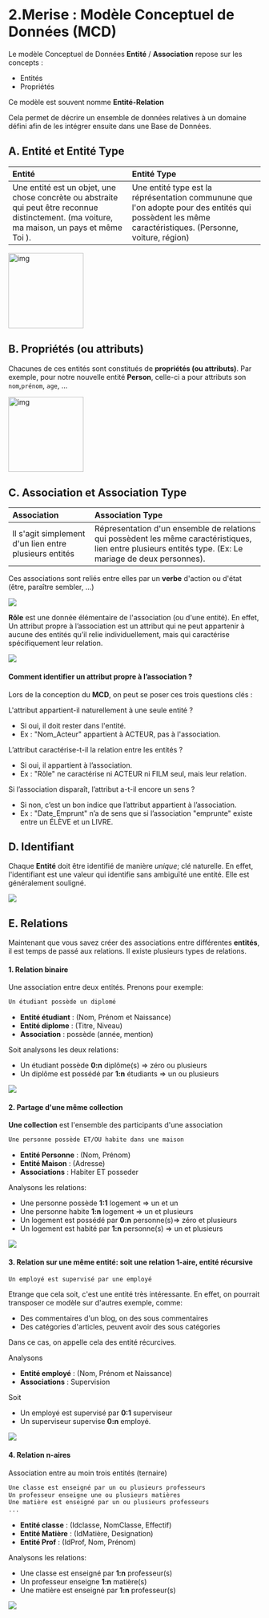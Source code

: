 # 2.Merise : Modèle Conceptuel de Données (MCD)
Le modèle Conceptuel de Données **Entité** / **Association** repose sur les concepts :
- Entités
- Propriétés

Ce modèle est souvent nomme **Entité-Relation**

Cela permet de décrire un ensemble de données relatives à un domaine défini afin de les intégrer ensuite dans une Base de Données.

## A. Entité et Entité Type
|Entité|Entité Type|
|:----------|:---------------|
| Une entité est un objet, une chose concrète ou abstraite qui peut être reconnue distinctement. (ma voiture, ma maison, un pays et même Toi ). | Une entité type est la réprésentation communune que l'on adopte pour des entités qui possèdent les même caractéristiques. (Personne, voiture, région) |

<img src="assets/mcd-001.png" style="width:150px" alt="img"/>

## B. Propriétés (ou attributs)
Chacunes de ces entités sont constitués de **propriétés (ou attributs)**. Par exemple, pour notre nouvelle entité **Person**, celle-ci a pour attributs son `nom`,`prénom`, `age`, ...

<img src="assets/mcd-002.png" style="width:150px" alt="img"/>

## C. Association et Association Type
|Association|Association Type|
|:----------|:---------------|
|Il s'agit simplement d'un lien entre plusieurs entités |Répresentation d'un ensemble de relations qui possèdent les même caractéristiques, lien entre plusieurs entités type. (Ex: Le mariage de deux personnes).|

Ces associations sont reliés entre elles par un **verbe** d'action ou d'état (être, paraître sembler, ...)

![](assets/mcd-003.png)

**Rôle** est une donnée élémentaire de l'association (ou d'une entité). En effet, Un attribut propre à l’association est un attribut qui ne peut appartenir à aucune des entités qu’il relie individuellement, mais qui caractérise spécifiquement leur relation.

![](assets/mcd-005.jpg)

#### Comment identifier un attribut propre à l’association ?
Lors de la conception du **MCD**, on peut se poser ces trois questions clés :

L'attribut appartient-il naturellement à une seule entité ?
- Si oui, il doit rester dans l'entité.
- Ex : "Nom_Acteur" appartient à ACTEUR, pas à l'association.

L’attribut caractérise-t-il la relation entre les entités ?
- Si oui, il appartient à l’association.
- Ex : "Rôle" ne caractérise ni ACTEUR ni FILM seul, mais leur relation.

Si l’association disparaît, l’attribut a-t-il encore un sens ?
- Si non, c’est un bon indice que l’attribut appartient à l’association.
- Ex : "Date_Emprunt" n’a de sens que si l’association "emprunte" existe entre un ÉLÈVE et un LIVRE.


## D. Identifiant
Chaque **Entité** doit être identifié de manière *unique*; clé naturelle. En effet, l'identifiant est une valeur qui identifie sans ambiguïté une entité. Elle est généralement souligné.

![](assets/mcd-006.jpg)

## E. Relations

Maintenant que vous savez créer des associations entre différentes **entités**, il est temps de passé aux relations. Il existe plusieurs types de relations. 

#### 1. Relation binaire
Une association entre deux entités. Prenons pour exemple:

```markdown
Un étudiant possède un diplomé
```

- **Entité étudiant** : (Nom, Prénom et Naissance)
- **Entité diplome** : (Titre, Niveau)
- **Association** : possède (année, mention)

Soit analysons les deux relations:

- Un étudiant possède **0:n** diplôme(s) => zéro ou plusieurs 
- Un diplôme est possédé par **1:n** étudiants => un ou plusieurs

![](assets/mcd-007.jpg)

#### 2. Partage d'une même collection
**Une collection** est l'ensemble des participants d'une association

```markdown
Une personne possède ET/OU habite dans une maison
```

- **Entité Personne** : (Nom, Prénom)
- **Entité Maison** : (Adresse)
- **Associations** : Habiter ET posseder

Analysons les relations:

- Une personne possède **1:1** logement => un et un
- Une personne habite **1:n** logement => un et plusieurs
- Un logement est possédé par **0:n** personne(s)=> zéro et plusieurs
- Un logement est habité par **1:n** personne(s) => un et plusieurs 

![](assets/mcd-008.jpg)

#### 3. Relation sur une même entité: soit une relation 1-aire, entité récursive
```markdown
Un employé est supervisé par une employé
```

Etrange que cela soit, c'est une entité très intéressante. En effet, on pourrait transposer ce modèle sur d'autres exemple, comme:

- Des commentaires d'un blog, on des sous commentaires
- Des catégories d'articles, peuvent avoir des sous catégories

Dans ce cas, on appelle cela des entité récurcives.

Analysons

- **Entité employé** : (Nom, Prénom et Naissance)
- **Associations** : Supervision

Soit

- Un employé est supervisé par **0:1** superviseur
- Un superviseur supervise **0:n** employé.

![](assets/mcd-009.jpg)

#### 4. Relation n-aires
Association entre au moin trois entités (ternaire)

```markdown
Une classe est enseigné par un ou plusieurs professeurs
Un professeur enseigne une ou plusieurs matières
Une matière est enseigné par un ou plusieurs professeurs
...
```

- **Entité classe** : (Idclasse, NomClasse, Effectif)
- **Entité Matière** : (IdMatière, Designation)
- **Entité Prof** : (IdProf, Nom, Prénom)

Analysons les relations:

- Une classe est enseigné par **1:n** professeur(s)
- Un professeur enseigne **1:n** matière(s)
- Une matière est enseigné par **1:n** professeur(s)

![](assets/mcd-010.jpg)

